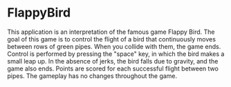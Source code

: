 # FlappyBird

This application is an interpretation of the famous game Flappy Bird.
The goal of this game is to control the flight of a bird that continuously moves between rows of green pipes. When you collide with them, the game ends. Control is performed by pressing the "space" key, in which the bird makes a small leap up. In the absence of jerks, the bird falls due to gravity, and the game also ends. Points are scored for each successful flight between two pipes. The gameplay has no changes throughout the game.
